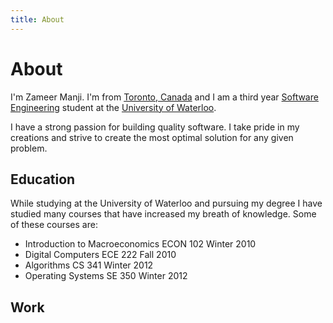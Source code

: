 ```yaml
---
title: About
---
```

# About #
I'm Zameer Manji. I'm from [Toronto, Canada][1] and I am a third year [Software Engineering][2]
student at the [University of Waterloo][3].

[1]: http://en.wikipedia.org/wiki/Toronto
[2]: http://uwaterloo.ca/
[3]: http://www.softeng.uwaterloo.ca/

I have a strong passion for building quality software. I take pride in my creations
and strive to create the most optimal solution for any given problem.

## Education ##

While studying at the University of Waterloo and pursuing my degree I have studied
many courses that have increased my breath of knowledge. Some of these courses are:

* Introduction to Macroeconomics ECON 102 Winter 2010
* Digital Computers ECE 222 Fall 2010
* Algorithms CS 341 Winter 2012
* Operating Systems SE 350 Winter 2012

## Work ##
